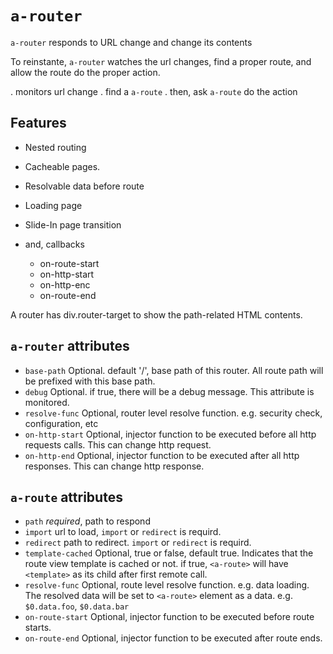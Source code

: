 # `a-router`

`a-router` responds to URL change and change its contents

To reinstante, `a-router` watches the url changes, find a proper route, and allow the route do the proper action.

 . monitors url change
 . find a `a-route`
 . then, ask `a-route` do the action

## Features

  * Nested routing
  * Cacheable pages.
  * Resolvable data before route
  * Loading page
  * Slide-In page transition
  * and, callbacks

    * on-route-start
    * on-http-start
    * on-http-enc
    * on-route-end

A router has div.router-target to show the path-related HTML contents.

## `a-router` attributes

  *  `base-path`
    Optional. default '/', base path of this router. All route path will be prefixed with this base path.
  *  `debug`
    Optional. if true, there will be a debug message. This attribute is monitored.
  *  `resolve-func`
    Optional, router level resolve function. e.g. security check, configuration, etc
  *  `on-http-start`
    Optional, injector function to be executed before all http requests calls. This can change http request.
  *  `on-http-end`
    Optional, injector function to be executed after all http responses. This can change http response.

## `a-route` attributes

  * `path`
    _required_,  path to respond
  * `import`
    url to load, `import` or `redirect` is requird.
  * `redirect`
    path to redirect. `import` or `redirect` is requird.
  * `template-cached`
    Optional, true or false,  default true. Indicates that the route view template is cached or not.
     if true, `<a-route>` will have `<template>` as its child after first remote call.
  * `resolve-func`
   Optional, route level resolve function. e.g. data loading. The resolved data will be set to `<a-route>` element as a data. e.g. `$0.data.foo`, `$0.data.bar`
  * `on-route-start`
    Optional, injector function to be executed before route starts.
  * `on-route-end`
    Optional, injector function to be executed after route ends.

